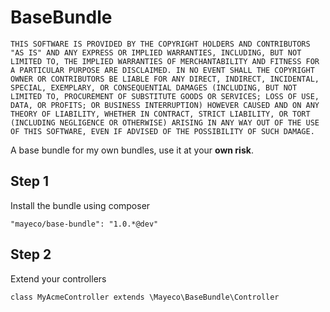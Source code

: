 BaseBundle
==========

`THIS SOFTWARE IS PROVIDED BY THE COPYRIGHT HOLDERS AND CONTRIBUTORS
"AS IS" AND ANY EXPRESS OR IMPLIED WARRANTIES, INCLUDING, BUT NOT
LIMITED TO, THE IMPLIED WARRANTIES OF MERCHANTABILITY AND FITNESS FOR
A PARTICULAR PURPOSE ARE DISCLAIMED. IN NO EVENT SHALL THE COPYRIGHT
OWNER OR CONTRIBUTORS BE LIABLE FOR ANY DIRECT, INDIRECT, INCIDENTAL,
SPECIAL, EXEMPLARY, OR CONSEQUENTIAL DAMAGES (INCLUDING, BUT NOT
LIMITED TO, PROCUREMENT OF SUBSTITUTE GOODS OR SERVICES; LOSS OF USE,
DATA, OR PROFITS; OR BUSINESS INTERRUPTION) HOWEVER CAUSED AND ON ANY
THEORY OF LIABILITY, WHETHER IN CONTRACT, STRICT LIABILITY, OR TORT
(INCLUDING NEGLIGENCE OR OTHERWISE) ARISING IN ANY WAY OUT OF THE USE
OF THIS SOFTWARE, EVEN IF ADVISED OF THE POSSIBILITY OF SUCH DAMAGE.`

A base bundle for my own bundles, use it at your **own risk**.

## Step 1

Install the bundle using composer

    "mayeco/base-bundle": "1.0.*@dev"

## Step 2

Extend your controllers

    class MyAcmeController extends \Mayeco\BaseBundle\Controller
